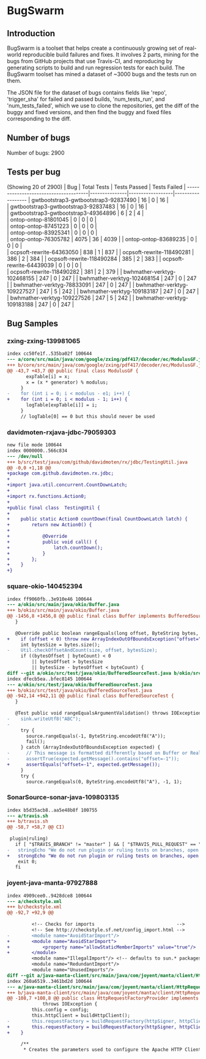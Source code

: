 # BugSwarm

## Introduction

BugSwarm is a toolset that helps create a continuously growing set of real-world reproducible build failures and fixes. It involves 2 parts, mining for the bugs from GitHub projects that use Travis-CI, and reproducing by generating scripts to build and run regression tests for each build. The BugSwarm toolset has mined a dataset of ~3000 bugs and the tests run on them.

The JSON file for the dataset of bugs contains fields like 'repo', 'trigger_sha' for failed and passed builds, 'num_tests_run', and 'num_tests_failed', which we use to clone the repositories, get the diff of the buggy and fixed versions, and then find the buggy and fixed files corresponding to the diff.

## Number of bugs

Number of bugs: 2900

## Tests per bug

(Showing 20 of 2900)
| Bug                        | Total Tests | Tests Passed | Tests Failed |
--------------------------------------|---------------|------------------|------------------
| gwtbootstrap3-gwtbootstrap3-92837490 | 16            | 0                 | 16      |         
| gwtbootstrap3-gwtbootstrap3-92837483 | 16            |  0                | 16        |       
| gwtbootstrap3-gwtbootstrap3-49364896 | 6             | 2                | 4           |     
| ontop-ontop-81801045                 |        0       |   0               |  0         |       
| ontop-ontop-87451223                 |       0        |    0              |   0         |      
| ontop-ontop-83925341                 |      0         |     0             |    0         |     
| ontop-ontop-76305782                 | 4075          | 36               | 4039            | 
| ontop-ontop-83689235                 |     0          |      0            |     0          |   
| ocpsoft-rewrite-64363050             | 838           | 1                | 837              |
| ocpsoft-rewrite-118490281            | 386           | 2                | 384              |
| ocpsoft-rewrite-118490284            | 385           | 2                | 383              |
| ocpsoft-rewrite-64439039             |    0           |  0                |      0          |  
| ocpsoft-rewrite-118490282            | 381           | 2                | 379              |
| bwhmather-verktyg-102468155          | 247           |   0               | 247              |
| bwhmather-verktyg-102468154          | 247           |    0              | 247              |
| bwhmather-verktyg-78833091           | 247           |     0             | 247              |
| bwhmather-verktyg-109227527          | 247           | 5                | 242              |
| bwhmather-verktyg-109183187          | 247           |      0            | 247              |
| bwhmather-verktyg-109227526          | 247           | 5                | 242              |
| bwhmather-verktyg-109183188          | 247           |       0           | 247              |

## Bug Samples

### zxing-zxing-139981065
``` diff --git a/core/src/main/java/com/google/zxing/pdf417/decoder/ec/ModulusGF.java b/core/src/main/java/com/google/zxing/pdf417/decoder/ec/ModulusGF.java
index cc50fe1f..535ba02f 100644
--- a/core/src/main/java/com/google/zxing/pdf417/decoder/ec/ModulusGF.java
+++ b/core/src/main/java/com/google/zxing/pdf417/decoder/ec/ModulusGF.java
@@ -43,7 +43,7 @@ public final class ModulusGF {
       expTable[i] = x;
       x = (x * generator) % modulus;
     }
-    for (int i = 0; i < modulus - e1; i++) {
+    for (int i = 0; i < modulus - 1; i++) {
       logTable[expTable[i]] = i;
     }
     // logTable[0] == 0 but this should never be used
```

### davidmoten-rxjava-jdbc-79059303
```diff --git a/src/test/java/com/github/davidmoten/rx/jdbc/TestingUtil.java b/src/test/java/com/github/davidmoten/rx/jdbc/TestingUtil.java
new file mode 100644
index 0000000..566c834
--- /dev/null
+++ b/src/test/java/com/github/davidmoten/rx/jdbc/TestingUtil.java
@@ -0,0 +1,18 @@
+package com.github.davidmoten.rx.jdbc;
+
+import java.util.concurrent.CountDownLatch;
+
+import rx.functions.Action0;
+
+public final class  TestingUtil {
+    
+    public static Action0 countDown(final CountDownLatch latch) {
+        return new Action0() {
+
+            @Override
+            public void call() {
+                latch.countDown();
+            }
+        };
+    }
+}
```

### square-okio-140452394
```diff --git a/okio/src/main/java/okio/Buffer.java b/okio/src/main/java/okio/Buffer.java
index ff9060fb..3e910e46 100644
--- a/okio/src/main/java/okio/Buffer.java
+++ b/okio/src/main/java/okio/Buffer.java
@@ -1456,8 +1456,8 @@ public final class Buffer implements BufferedSource, BufferedSink, Cloneable {
   }
 
   @Override public boolean rangeEquals(long offset, ByteString bytes, int bytesOffset, int byteCount) {
+    if (offset < 0) throw new ArrayIndexOutOfBoundsException("offset=" + offset);
     int bytesSize = bytes.size();
-    Util.checkOffsetAndCount(size, offset, bytesSize);
     if ((bytesOffset | byteCount) < 0
         || bytesOffset > bytesSize
         || bytesSize - bytesOffset < byteCount) {
diff --git a/okio/src/test/java/okio/BufferedSourceTest.java b/okio/src/test/java/okio/BufferedSourceTest.java
index dfecb5ea..bfec8145 100644
--- a/okio/src/test/java/okio/BufferedSourceTest.java
+++ b/okio/src/test/java/okio/BufferedSourceTest.java
@@ -942,14 +942,11 @@ public final class BufferedSourceTest {
   }
 
   @Test public void rangeEqualsArgumentValidation() throws IOException {
-    sink.writeUtf8("ABC");
-
     try {
       source.rangeEquals(-1, ByteString.encodeUtf8("A"));
       fail();
     } catch (ArrayIndexOutOfBoundsException expected) {
-      // This message is formatted differently based on Buffer or RealBufferedSource.
-      assertTrue(expected.getMessage().contains("offset=-1"));
+      assertEquals("offset=-1", expected.getMessage());
     }
     try {
       source.rangeEquals(0, ByteString.encodeUtf8("A"), -1, 1);
```

### SonarSource-sonar-java-109803135
```diff --git a/travis.sh b/travis.sh
index b5d35acb8..aa5e48b8f 100755
--- a/travis.sh
+++ b/travis.sh
@@ -58,7 +58,7 @@ CI)
 
 plugin|ruling)
   if [ "$TRAVIS_BRANCH" != "master" ] && [ "$TRAVIS_PULL_REQUEST" == "false" ]; then
-   stringEcho "We do not run plugin or ruling tests on branches, open a pull request to run those!"
+   strongEcho "We do not run plugin or ruling tests on branches, open a pull request to run those!"
    exit 0;
   fi
```

### joyent-java-manta-97927888
```diff --git a/checkstyle.xml b/checkstyle.xml
index 4909cee0..9428dce8 100644
--- a/checkstyle.xml
+++ b/checkstyle.xml
@@ -92,7 +92,9 @@
 
         <!-- Checks for imports                              -->
         <!-- See http://checkstyle.sf.net/config_import.html -->
-        <module name="AvoidStarImport"/>
+        <module name="AvoidStarImport">
+            <property name="allowStaticMemberImports" value="true"/>
+        </module>
         <module name="IllegalImport"/> <!-- defaults to sun.* packages -->
         <module name="RedundantImport"/>
         <module name="UnusedImports"/>
diff --git a/java-manta-client/src/main/java/com/joyent/manta/client/HttpRequestFactoryProvider.java b/java-manta-client/src/main/java/com/joyent/manta/client/HttpRequestFactoryProvider.java
index 260a6519..3461bd2d 100644
--- a/java-manta-client/src/main/java/com/joyent/manta/client/HttpRequestFactoryProvider.java
+++ b/java-manta-client/src/main/java/com/joyent/manta/client/HttpRequestFactoryProvider.java
@@ -108,7 +108,8 @@ public class HttpRequestFactoryProvider implements AutoCloseable {
             throws IOException {
         this.config = config;
         this.httpClient = buildHttpClient();
-        this.requestFactory = buildRequestFactory(httpSigner, httpClient);}
+        this.requestFactory = buildRequestFactory(httpSigner, httpClient);
+    }
 
     /**
      * Creates the parameters used to configure the Apache HTTP Client.
```
